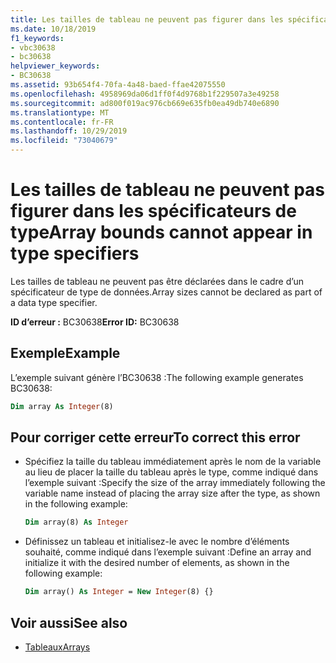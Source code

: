 ```yaml
---
title: Les tailles de tableau ne peuvent pas figurer dans les spécificateurs de type
ms.date: 10/18/2019
f1_keywords:
- vbc30638
- bc30638
helpviewer_keywords:
- BC30638
ms.assetid: 93b654f4-70fa-4a48-baed-ffae42075550
ms.openlocfilehash: 4958969da06d1ff0f4d9768b1f229507a3e49258
ms.sourcegitcommit: ad800f019ac976cb669e635fb0ea49db740e6890
ms.translationtype: MT
ms.contentlocale: fr-FR
ms.lasthandoff: 10/29/2019
ms.locfileid: "73040679"
---
```

# <a name="array-bounds-cannot-appear-in-type-specifiers"></a><span data-ttu-id="7b174-102">Les tailles de tableau ne peuvent pas figurer dans les spécificateurs de type</span><span class="sxs-lookup"><span data-stu-id="7b174-102">Array bounds cannot appear in type specifiers</span></span>

<span data-ttu-id="7b174-103">Les tailles de tableau ne peuvent pas être déclarées dans le cadre d’un spécificateur de type de données.</span><span class="sxs-lookup"><span data-stu-id="7b174-103">Array sizes cannot be declared as part of a data type specifier.</span></span>

<span data-ttu-id="7b174-104">**ID d’erreur :** BC30638</span><span class="sxs-lookup"><span data-stu-id="7b174-104">**Error ID:** BC30638</span></span>

## <a name="example"></a><span data-ttu-id="7b174-105">Exemple</span><span class="sxs-lookup"><span data-stu-id="7b174-105">Example</span></span>

<span data-ttu-id="7b174-106">L’exemple suivant génère l’BC30638 :</span><span class="sxs-lookup"><span data-stu-id="7b174-106">The following example generates BC30638:</span></span>

```vb
Dim array As Integer(8)
```

## <a name="to-correct-this-error"></a><span data-ttu-id="7b174-107">Pour corriger cette erreur</span><span class="sxs-lookup"><span data-stu-id="7b174-107">To correct this error</span></span>

- <span data-ttu-id="7b174-108">Spécifiez la taille du tableau immédiatement après le nom de la variable au lieu de placer la taille du tableau après le type, comme indiqué dans l’exemple suivant :</span><span class="sxs-lookup"><span data-stu-id="7b174-108">Specify the size of the array immediately following the variable name instead of placing the array size after the type, as shown in the following example:</span></span>

  ```vb
  Dim array(8) As Integer
  ```

- <span data-ttu-id="7b174-109">Définissez un tableau et initialisez-le avec le nombre d’éléments souhaité, comme indiqué dans l’exemple suivant :</span><span class="sxs-lookup"><span data-stu-id="7b174-109">Define an array and initialize it with the desired number of elements, as shown in the following example:</span></span>

  ```vb
  Dim array() As Integer = New Integer(8) {}
  ```

## <a name="see-also"></a><span data-ttu-id="7b174-110">Voir aussi</span><span class="sxs-lookup"><span data-stu-id="7b174-110">See also</span></span>

- [<span data-ttu-id="7b174-111">Tableaux</span><span class="sxs-lookup"><span data-stu-id="7b174-111">Arrays</span></span>](../../programming-guide/language-features/arrays/index.md)
